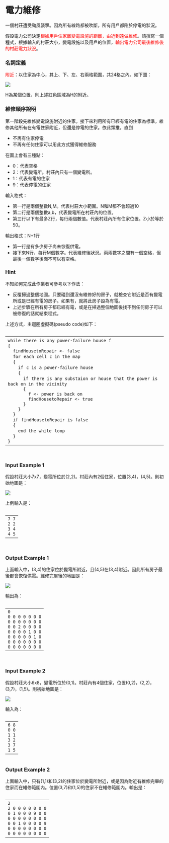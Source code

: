 # 電力維修
<div data-step="14" data-intro="<p>描述中 <i class='fa fa-clipboard'></i> 按鈕可協助你複製到剪貼簿，並貼到本機實驗。</p> <p>若題目有特殊的字元格式，那在範例輸入/輸出測資不適用複製貼上，請務必小心</p>">
<p>一個村莊遭受颱風襲擊。因為所有線路都被吹斷，所有用戶都陷於停電的狀況。</p>
<p>假設電力公司決定<font color="red">根據用戶住家離變電設施的距離，由近到遠做維修</font>。請撰寫一個程式，根據輸入的村莊大小，變電設施以及用戶的位置，<font color="red">輸出電力公司最後維修後的村莊電力狀況</font>。</p>
<h3 class="content-subhead">名詞定義</h3><p><font color="red">附近</font>：以住家為中心，其上、下、左、右兩格範圍，共24格之內。如下圖：</p>
<img src="/images/40422_1.png">
<p>H為某個位置，則上述紅色區域為H的附近。</p>
<h3 class="content-subhead">維修順序說明</h3><p>第一階段先維修變電設施附近的住家。接下來利用所有已經有電的住家為標準，維修其他所有在有電住家附近，但還是停電的住家。依此類推，直到</p>
<ul>
<li>不再有住家停電</li>
<li>不再有任何住家可以用此方式獲得維修服務</li>
</ul>
<p>在圖上會有三種點：</p>
<ul>
<li>0：代表空格</li>
<li>2：代表變電所。村莊內只有一個變電所。</li>
<li>1：代表有電的住家  </li>
<li>9：代表停電的住家</li>
</ul>
<p>輸入格式：</p>
<ul>
<li>第一行是兩個整數N,M。代表村莊大小範圍。N和M都不會超過10</li>
<li>第二行是兩個整數a,b，代表變電所在村莊內的位置。</li>
<li>第三行以下有最多Z行，每行兩個數值。代表村莊內所有住家位置。Z小於等於50。</li>
</ul>
<p>輸出格式：N+1行</p>
<ul>
<li>第一行是有多少房子尚未恢復供電。</li>
<li>接下來N行，每行M個數字。代表維修後狀況。兩兩數字之間有一個空格，但最後一個數字後面不可以有空格。</li>
</ul>
<h3 class="content-subhead">Hint</h3><p>不知如何完成此作業者可參考以下作法：</p>
<ul>
<li>反覆掃過整個地圖。只要碰到還沒有維修好的房子，就檢查它附近是否有變電所或是已經有電的房子。如果有，就將此房子設為有電。</li>
<li>上述步驟在所有房子都已經有電，或是在掃過整個地圖後找不到任何房子可以被修復的話就結束程式。</li>
</ul>
<p>上述方式，主迴圈虛擬碼(pseudo code)如下：</p>
<pre><code><span class="fw-code-copy-button pure-button"><i class="fa fa-clipboard"></i></span><div id="highlighter_987529" class="syntaxhighlighter nogutter  "><table border="0" cellpadding="0" cellspacing="0"><tbody><tr><td class="code"><div class="container"><div class="line number1 index0 alt2"><code class="keyword bold">while</code> <code class="plain">there is any power-failure house f</code></div><div class="line number2 index1 alt1"><code class="plain">{</code></div><div class="line number3 index2 alt2"><code class="undefined spaces">&nbsp;&nbsp;</code><code class="plain">findHousetoRepair &lt;- </code><code class="keyword bold">false</code></div><div class="line number4 index3 alt1"><code class="undefined spaces">&nbsp;&nbsp;</code><code class="keyword bold">for</code> <code class="plain">each cell c in the map</code></div><div class="line number5 index4 alt2"><code class="undefined spaces">&nbsp;&nbsp;</code><code class="plain">{</code></div><div class="line number6 index5 alt1"><code class="undefined spaces">&nbsp;&nbsp;&nbsp;&nbsp;</code><code class="keyword bold">if</code> <code class="plain">c is a power-failure house</code></div><div class="line number7 index6 alt2"><code class="undefined spaces">&nbsp;&nbsp;&nbsp;&nbsp;</code><code class="plain">{</code></div><div class="line number8 index7 alt1"><code class="undefined spaces">&nbsp;&nbsp;&nbsp;&nbsp;&nbsp;&nbsp;</code><code class="keyword bold">if</code> <code class="plain">there is any substaion or house that the power is back on in the vicinity</code></div><div class="line number9 index8 alt2"><code class="undefined spaces">&nbsp;&nbsp;&nbsp;&nbsp;&nbsp;&nbsp;</code><code class="plain">{</code></div><div class="line number10 index9 alt1"><code class="undefined spaces">&nbsp;&nbsp;&nbsp;&nbsp;&nbsp;&nbsp;&nbsp;&nbsp;</code><code class="plain">f &lt;- power is back on</code></div><div class="line number11 index10 alt2"><code class="undefined spaces">&nbsp;&nbsp;&nbsp;&nbsp;&nbsp;&nbsp;&nbsp;&nbsp;</code><code class="plain">findHousetoRepair &lt;- </code><code class="keyword bold">true</code></div><div class="line number12 index11 alt1"><code class="undefined spaces">&nbsp;&nbsp;&nbsp;&nbsp;&nbsp;&nbsp;</code><code class="plain">}</code></div><div class="line number13 index12 alt2"><code class="undefined spaces">&nbsp;&nbsp;&nbsp;&nbsp;</code><code class="plain">}</code></div><div class="line number14 index13 alt1"><code class="undefined spaces">&nbsp;&nbsp;</code><code class="plain">}</code></div><div class="line number15 index14 alt2"><code class="undefined spaces">&nbsp;&nbsp;</code><code class="keyword bold">if</code> <code class="plain">findHousetoRepair is </code><code class="keyword bold">false</code></div><div class="line number16 index15 alt1"><code class="undefined spaces">&nbsp;&nbsp;</code><code class="plain">{</code></div><div class="line number17 index16 alt2"><code class="undefined spaces">&nbsp;&nbsp;&nbsp;&nbsp;</code><code class="plain">end the </code><code class="keyword bold">while</code> <code class="plain">loop</code></div><div class="line number18 index17 alt1"><code class="undefined spaces">&nbsp;&nbsp;</code><code class="plain">}</code></div><div class="line number19 index18 alt2"><code class="plain">}</code></div></div></td></tr></tbody></table></div>
</code></pre>
<h3 class="content-subhead">Input Example 1</h3><p>假設村莊大小7x7，變電所位於(2,2)。村莊內有2個住家，位置(3,4)，(4,5)。則初始地圖是：</p>
<img src="/images/40422_2.png">

<p>上例輸入是：</p>
<pre><code><span class="fw-code-copy-button pure-button"><i class="fa fa-clipboard"></i></span><div id="highlighter_811999" class="syntaxhighlighter nogutter  "><table border="0" cellpadding="0" cellspacing="0"><tbody><tr><td class="code"><div class="container"><div class="line number1 index0 alt2"><code class="plain">7 7</code></div><div class="line number2 index1 alt1"><code class="plain">2 2</code></div><div class="line number3 index2 alt2"><code class="plain">3 4</code></div><div class="line number4 index3 alt1"><code class="plain">4 5</code></div></div></td></tr></tbody></table></div>
</code></pre>
<h3 class="content-subhead">Output Example 1</h3><p>上面輸入中，(3,4)的住家位於變電所附近，且(4,5)在(3,4)附近。因此所有房子最後都會恢復供電。維修完畢後的地圖是：</p>
<img src="/images/40423_4.png">

<p>輸出為：</p>
<pre><code><span class="fw-code-copy-button pure-button"><i class="fa fa-clipboard"></i></span><div id="highlighter_200055" class="syntaxhighlighter nogutter  "><table border="0" cellpadding="0" cellspacing="0"><tbody><tr><td class="code"><div class="container"><div class="line number1 index0 alt2"><code class="plain">0</code></div><div class="line number2 index1 alt1"><code class="plain">0 0 0 0 0 0 0</code></div><div class="line number3 index2 alt2"><code class="plain">0 0 0 0 0 0 0</code></div><div class="line number4 index3 alt1"><code class="plain">0 0 2 0 0 0 0</code></div><div class="line number5 index4 alt2"><code class="plain">0 0 0 0 1 0 0</code></div><div class="line number6 index5 alt1"><code class="plain">0 0 0 0 0 1 0</code></div><div class="line number7 index6 alt2"><code class="plain">0 0 0 0 0 0 0</code></div><div class="line number8 index7 alt1"><code class="plain">0 0 0 0 0 0 0</code></div></div></td></tr></tbody></table></div>
</code></pre>
<h3 class="content-subhead">Input Example 2</h3><p>假設村莊大小6x8，變電所位於(0,1)。村莊內有4個住家，位置(0,2)，(2,2)，(3,7)，(1,5)。則初始地圖是：</p>
<img src="/images/40423_5.png">

<p>輸入為：</p>
<pre><code><span class="fw-code-copy-button pure-button"><i class="fa fa-clipboard"></i></span><div id="highlighter_646444" class="syntaxhighlighter nogutter  "><table border="0" cellpadding="0" cellspacing="0"><tbody><tr><td class="code"><div class="container"><div class="line number1 index0 alt2"><code class="plain">6 8</code></div><div class="line number2 index1 alt1"><code class="plain">0 0</code></div><div class="line number3 index2 alt2"><code class="plain">1 1</code></div><div class="line number4 index3 alt1"><code class="plain">3 2</code></div><div class="line number5 index4 alt2"><code class="plain">3 7</code></div><div class="line number6 index5 alt1"><code class="plain">1 5</code></div></div></td></tr></tbody></table></div></code></pre>
<h3 class="content-subhead">Output Example 2</h3><p>上面輸入中，只有(1,1)和(3,2)的住家位於變電所附近，或是因為附近有維修完畢的住家而在維修範圍內。位置(3,7)和(1,5)的住家不在維修範圍內。輸出是：</p>
<pre><code><span class="fw-code-copy-button pure-button"><i class="fa fa-clipboard"></i></span><div id="highlighter_929169" class="syntaxhighlighter nogutter  "><table border="0" cellpadding="0" cellspacing="0"><tbody><tr><td class="code"><div class="container"><div class="line number1 index0 alt2"><code class="plain">2</code></div><div class="line number2 index1 alt1"><code class="plain">2 0 0 0 0 0 0 0</code></div><div class="line number3 index2 alt2"><code class="plain">0 1 0 0 0 9 0 0</code></div><div class="line number4 index3 alt1"><code class="plain">0 0 0 0 0 0 0 0</code></div><div class="line number5 index4 alt2"><code class="plain">0 0 1 0 0 0 0 9</code></div><div class="line number6 index5 alt1"><code class="plain">0 0 0 0 0 0 0 0</code></div><div class="line number7 index6 alt2"><code class="plain">0 0 0 0 0 0 0 0</code></div></div></td></tr></tbody></table></div></code></pre></div>
